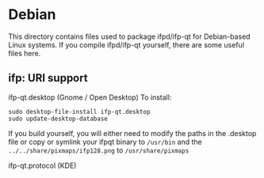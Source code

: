 
Debian
====================
This directory contains files used to package ifpd/ifp-qt
for Debian-based Linux systems. If you compile ifpd/ifp-qt yourself, there are some useful files here.

## ifp: URI support ##


ifp-qt.desktop  (Gnome / Open Desktop)
To install:

	sudo desktop-file-install ifp-qt.desktop
	sudo update-desktop-database

If you build yourself, you will either need to modify the paths in
the .desktop file or copy or symlink your ifpqt binary to `/usr/bin`
and the `../../share/pixmaps/ifp128.png` to `/usr/share/pixmaps`

ifp-qt.protocol (KDE)

